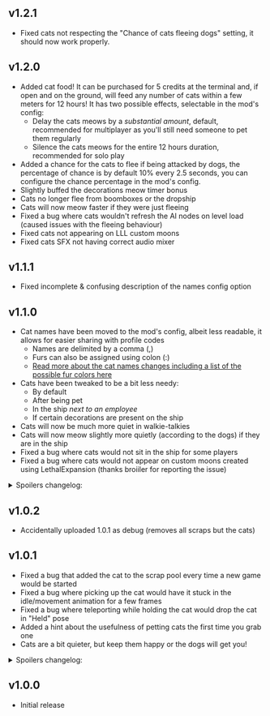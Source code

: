 ## v1.2.1
- Fixed cats not respecting the "Chance of cats fleeing dogs" setting, it should now work properly.

## v1.2.0
- Added cat food! It can be purchased for 5 credits at the terminal and, if open and on the ground, will feed any number of cats within a few meters for 12 hours! It has two possible effects, selectable in the mod's config:
	- Delay the cats meows by a *substantial amount*, default, recommended for multiplayer as you'll still need someone to pet them regularly
	- Silence the cats meows for the entire 12 hours duration, recommended for solo play
- Added a chance for the cats to flee if being attacked by dogs, the percentage of chance is by default 10% every 2.5 seconds, you can configure the chance percentage in the mod's config.
- Slightly buffed the decorations meow timer bonus
- Cats no longer flee from boomboxes or the dropship
- Cats will now meow faster if they were just fleeing
- Fixed a bug where cats wouldn't refresh the AI nodes on level load (caused issues with the fleeing behaviour)
- Fixed cats not appearing on LLL custom moons
- Fixed cats SFX not having correct audio mixer

## v1.1.1
- Fixed incomplete & confusing description of the names config option

## v1.1.0
- Cat names have been moved to the mod's config, albeit less readable, it allows for easier sharing with profile codes
	- Names are delimited by a comma (,)
	- Furs can also be assigned using colon (:)
	- [Read more about the cat names changes including a list of the possible fur colors here](https://thunderstore.io/c/lethal-company/p/Jordo/NeedyCats/wiki/1048-modifying-the-cats-names/) 
- Cats have been tweaked to be a bit less needy:
	- By default
	- After being pet
	- In the ship *next to an employee*
	- If certain decorations are present on the ship
- Cats will now be much more quiet in walkie-talkies
- Cats will now meow slightly more quietly (according to the dogs) if they are in the ship
- Fixed a bug where cats would not sit in the ship for some players
- Fixed a bug where cats would not appear on custom moons created using LethalExpansion (thanks broiiler for reporting the issue)
<details><summary>Spoilers changelog:</summary>

- Added some extra time to the base meow timer (very small)
- Added some extra time to the meow timer (small) after petting
- Added some extra time to the meow timer (small) if there is at least one person in the ship
- Added some extra time to the meow timer (small to large) if you own certain decorations
<details><summary>Possible decorations spoiler:</summary>

- Welcome mat (small extra time)
- Cozy lights (medium extra time)
- Goldfish (large extra time)
</details>
</details>

## v1.0.2
- Accidentally uploaded 1.0.1 as debug (removes all scraps but the cats)

## v1.0.1
- Fixed a bug that added the cat to the scrap pool every time a new game would be started
- Fixed a bug where picking up the cat would have it stuck in the idle/movement animation for a few frames
- Fixed a bug where teleporting while holding the cat would drop the cat in "Held" pose
- Added a hint about the usefulness of petting cats the first time you grab one
- Cats are a bit quieter, but keep them happy or the dogs will get you!
<details><summary>Spoilers changelog:</summary>

- Added some extra time to the meow timer (small) after petting
</details>


## v1.0.0
- Initial release